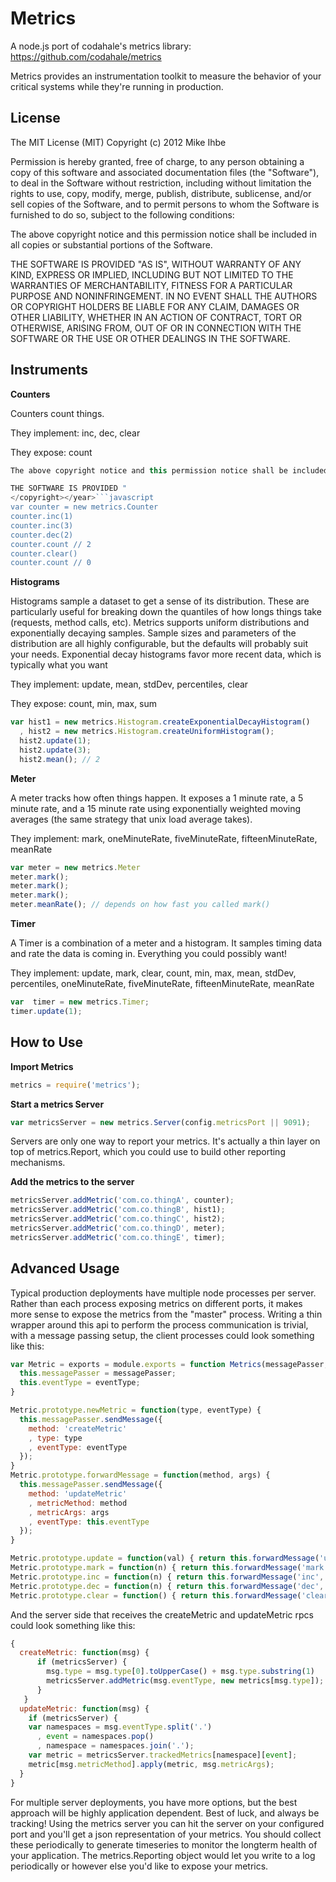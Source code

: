 Metrics
=======

A node.js port of codahale's metrics library: https://github.com/codahale/metrics

Metrics provides an instrumentation toolkit to measure the behavior of your critical systems while they're running in production.

License
---------
The MIT License (MIT)
Copyright (c) 2012 Mike Ihbe

Permission is hereby granted, free of charge, to any person obtaining a copy of this software and associated documentation files (the "Software"), to deal in the Software without restriction, including without limitation the rights to use, copy, modify, merge, publish, distribute, sublicense, and/or sell copies of the Software, and to permit persons to whom the Software is furnished to do so, subject to the following conditions:

The above copyright notice and this permission notice shall be included in all copies or substantial portions of the Software.

THE SOFTWARE IS PROVIDED "AS IS", WITHOUT WARRANTY OF ANY KIND, EXPRESS OR IMPLIED, INCLUDING BUT NOT LIMITED TO THE WARRANTIES OF MERCHANTABILITY, FITNESS FOR A PARTICULAR PURPOSE AND NONINFRINGEMENT. IN NO EVENT SHALL THE AUTHORS OR COPYRIGHT HOLDERS BE LIABLE FOR ANY CLAIM, DAMAGES OR OTHER LIABILITY, WHETHER IN AN ACTION OF CONTRACT, TORT OR OTHERWISE, ARISING FROM, OUT OF OR IN CONNECTION WITH THE SOFTWARE OR THE USE OR OTHER DEALINGS IN THE SOFTWARE.


Instruments
----------

**Counters**

Counters count things.

They implement: inc, dec, clear

They expose: count

```javascript
The above copyright notice and this permission notice shall be included in all copies or substantial portions of the Software.

THE SOFTWARE IS PROVIDED "
</copyright></year>```javascript
var counter = new metrics.Counter
counter.inc(1)
counter.inc(3)
counter.dec(2)
counter.count // 2
counter.clear()
counter.count // 0
```

**Histograms**

Histograms sample a dataset to get a sense of its distribution.  These are particularly useful for breaking down the quantiles of how longs things take (requests, method calls, etc). Metrics supports uniform distributions and exponentially decaying samples.  Sample sizes and parameters of the distribution are all highly configurable, but the defaults will probably suit your needs. Exponential decay histograms favor more recent data, which is typically what you want

They implement: update, mean, stdDev, percentiles, clear

They expose: count, min, max, sum

```javascript
var hist1 = new metrics.Histogram.createExponentialDecayHistogram()
  , hist2 = new metrics.Histogram.createUniformHistogram();
  hist2.update(1);
  hist2.update(3);
  hist2.mean(); // 2
```

**Meter**

A meter tracks how often things happen. It exposes a 1 minute rate, a 5 minute rate, and a 15 minute rate using exponentially weighted moving averages (the same strategy that unix load average takes).

They implement: mark, oneMinuteRate, fiveMinuteRate, fifteenMinuteRate, meanRate

```javascript
var meter = new metrics.Meter
meter.mark();
meter.mark();
meter.mark();
meter.meanRate(); // depends on how fast you called mark()
```

**Timer**

A Timer is a combination of a meter and a histogram. It samples timing data and rate the data is coming in.  Everything you could possibly want! 

They implement: update, mark, clear, count, min, max, mean, stdDev, percentiles, oneMinuteRate, fiveMinuteRate, fifteenMinuteRate, meanRate

```javascript
var  timer = new metrics.Timer;
timer.update(1);
```

How to Use
----------

**Import Metrics**

```javascript
metrics = require('metrics');
```

**Start a metrics Server**

```javascript
var metricsServer = new metrics.Server(config.metricsPort || 9091);
```

Servers are only one way to report your metrics.  It's actually a thin layer on top of metrics.Report, which you could use to build other reporting mechanisms.

**Add the metrics to the server**

```javascript
metricsServer.addMetric('com.co.thingA', counter);
metricsServer.addMetric('com.co.thingB', hist1);
metricsServer.addMetric('com.co.thingC', hist2);
metricsServer.addMetric('com.co.thingD', meter);
metricsServer.addMetric('com.co.thingE', timer);
```


Advanced Usage
--------------
Typical production deployments have multiple node processes per server.  Rather than each process exposing metrics on different ports, it makes more sense to expose the metrics from the "master" process.  Writing a thin wrapper around this api to perform the process communication is trivial, with a message passing setup, the client processes could look something like this:

```javascript
var Metric = exports = module.exports = function Metrics(messagePasser, eventType) {
  this.messagePasser = messagePasser;
  this.eventType = eventType;
}

Metric.prototype.newMetric = function(type, eventType) {
  this.messagePasser.sendMessage({
    method: 'createMetric'
    , type: type
    , eventType: eventType
  });
}
Metric.prototype.forwardMessage = function(method, args) {
  this.messagePasser.sendMessage({
    method: 'updateMetric'
    , metricMethod: method
    , metricArgs: args
    , eventType: this.eventType
  }); 
}

Metric.prototype.update = function(val) { return this.forwardMessage('update', [val]); }
Metric.prototype.mark = function(n) { return this.forwardMessage('mark', [n]); }
Metric.prototype.inc = function(n) { return this.forwardMessage('inc', [n]); }
Metric.prototype.dec = function(n) { return this.forwardMessage('dec', [n]); }
Metric.prototype.clear = function() { return this.forwardMessage('clear'); }
```

And the server side that receives the createMetric and updateMetric rpcs could look something like this:

```javascript
{
  createMetric: function(msg) {
      if (metricsServer) {
        msg.type = msg.type[0].toUpperCase() + msg.type.substring(1)
        metricsServer.addMetric(msg.eventType, new metrics[msg.type]);
      }
   }
  updateMetric: function(msg) {
    if (metricsServer) {
    var namespaces = msg.eventType.split('.')
      , event = namespaces.pop()
      , namespace = namespaces.join('.');
    var metric = metricsServer.trackedMetrics[namespace][event];
    metric[msg.metricMethod].apply(metric, msg.metricArgs);
  }
}
```

For multiple server deployments, you have more options, but the best approach will be highly application dependent. Best of luck, and always be tracking!
Using the metrics server you can hit the server on your configured port and you'll get a json representation of your metrics.  You should collect these periodically to generate timeseries to monitor the longterm health of your application.  The metrics.Reporting object would let you write to a log periodically or however else you'd like to expose your metrics.
